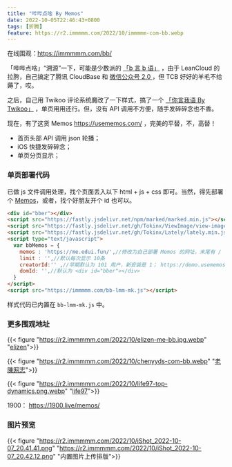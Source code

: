 ```yaml
---
title: "哔哔点啥 By Memos"
date: 2022-10-05T22:46:43+0800
tags: [折腾]
feature: https://r2.immmmm.com/2022/10/immmmm-com-bb.webp
---
```


在线围观：<https://immmmm.com/bb/>

「哔哔点啥」“溯源”一下，可能是少数派的 [「b 言 b 语」](https://sspai.com/post/60024) ，由于 LeanCloud 的拉胯，自己搞定了腾讯 CloudBase 和 [微信公众号 2.0 ](https://immmmm.com/bb-by-wechat-pro/) ，但 TCB 好好的羊毛不给薅了，哎。

之后，自己用 Twikoo 评论系统魔改了一下样式，搞了一个 [「你言我语 By Twikoo」](https://immmmm.com/talk/) ，单页用用还行。但，没有 API 调用不方便，随手发碎碎念也不香。

<!--more-->

现在，有了这货 Memos <https://usememos.com/> ，完美的平替，不，高替！

- 首页头部 API 调用 json 轮播；
- iOS 快捷发碎碎念；
- 单页分页显示；

### 单页部署代码

已做 js 文件调用处理，找个页面丢入以下 html + js + css 即可。当然，得先部署个 [Memos](https://immmmm.com/hi-memos/)，或者，找个好朋友开个 id 也可以。

```html
<div id="bber"></div>
<script src="https://fastly.jsdelivr.net/npm/marked/marked.min.js"></script>
<script src="https://fastly.jsdelivr.net/gh/Tokinx/ViewImage/view-image.min.js"></script>
<script src="https://fastly.jsdelivr.net/gh/Tokinx/Lately/lately.min.js"></script>
<script type="text/javascript">
  var bbMemos = {
    memos : 'https://me.edui.fun/',//修改为自己部署 Memos 的网址，末尾有 / 斜杠
    limit : '',//默认每次显示 10条
    creatorId:'' ,//早期默认为 101 用户，新安装是 1； https://demo.usememos.com/u/101
    domId: '',//默认为 <div id="bber"></div>
  }
</script>
<script src="https://immmmm.com/bb-lmm-mk.js"></script>
```

样式代码已内置在 `bb-lmm-mk.js` 中。

### 更多围观地址

{{< figure "https://r2.immmmm.com/2022/10/elizen-me-bb.jpg.webp" "<a target='_blank' href='https://elizen.me/bb/'>elizen</a>">}}

{{< figure "https://r2.immmmm.com/2022/10/chenyyds-com-bb.webp" "<a target='_blank' href='https://chenyyds.com/bb'>老陳网志</a>">}}

{{< figure "https://r2.immmmm.com/2022/10/life97-top-dynamics.png.webp" "<a target='_blank' href='https://life97.top/Dynamics.html'>life97</a>">}}

1900： <https://1900.live/memos/>

### 图片预览

{{< figure "https://r2.immmmm.com/2022/10/iShot_2022-10-07_20.41.41.png" "https://r2.immmmm.com/2022/10/iShot_2022-10-07_20.42.12.png" "内置图片上传排版">}}
